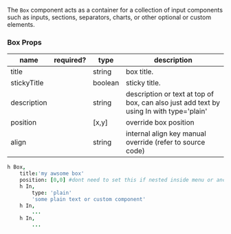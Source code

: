 The `Box` component acts as a container for a collection of input components such as inputs, sections, separators, charts, or other optional or custom elements.

### Box Props
| name | required? | type | description  |
|---|---|---|---|
| title | | string | box title.
| stickyTitle | | boolean | sticky title. | 
| description | | string | description or text at top of box, can also just add text by using In with type='plain'
| position  |  | [x,y] | override box position |
| align | | string | internal align key manual override (refer to source code) | 

```coffeescript
h Box,
	title:'my awsome box'
	position: [0,0] #dont need to set this if nested inside menu or anchor, but can manually override the automatically calculated position
	h In,
		type: 'plain'
		'some plain text or custom component'
	h In,
		...
	h In,
		...

```